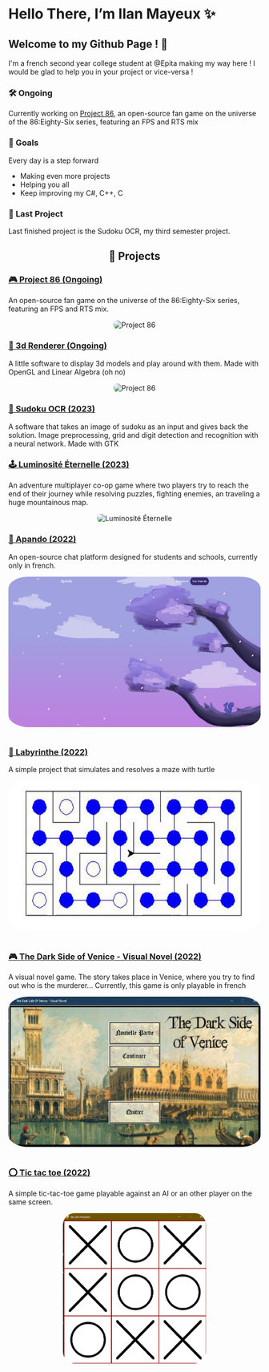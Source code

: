 # Hello There, I’m Ilan Mayeux ✨
## Welcome to my Github Page ! 🎉

I'm a french second year college student at @Epita making my way here ! I would be glad to help you in your project or vice-versa !

### 🛠 Ongoing 

Currently working on [Project 86](https://github.com/Taliayaya/Project-86), an open-source fan game on the universe of the 86:Eighty-Six series, featuring an FPS and RTS mix

### 🎯 Goals

Every day is a step forward

- Making even more projects
- Helping you all
- Keep improving my C#, C++, C

### 🎀 Last Project

Last finished project is the Sudoku OCR, my third semester project.

<h2 align="center">📂 Projects</h2>

### [🎮 Project 86 (Ongoing)](https://github.com/Taliayaya/Project-86)

An open-source fan game on the universe of the 86:Eighty-Six series, featuring an FPS and RTS mix.

<div align="center"><img src="https://github.com/Taliayaya/Taliayaya/assets/84530101/76e09d9e-1f07-406e-8611-badc345f23c1" alt="Project 86" align="center" height="350px" style="border-radius:8px"/></div>


### [🧊 3d Renderer (Ongoing)](https://github.com/Taliayaya/3d-renderer)

A little software to display 3d models and play around with them. Made with OpenGL and Linear Algebra (oh no)

<div align="center"><img src="https://github.com/Taliayaya/Taliayaya/assets/84530101/3e299854-9411-47e8-a37a-606a603e1f8e" alt="Project 86" align="center" height="400px" style="border-radius:8px"/></div>

### [🎲 Sudoku OCR (2023)](https://github.com/Taliayaya/S3Project)

A software that takes an image of sudoku as an input and gives back the solution. Image preprocessing, grid and digit detection and recognition with a neural network. Made with GTK

### [🕹 Luminosité Éternelle (2023)](https://github.com/Taliayaya/Luminosite-Eternelle-public)
An adventure multiplayer co-op game where two players try to reach the end of their journey while resolving puzzles, fighting enemies, an traveling a huge mountainous map.
<div align="center"><img src="https://user-images.githubusercontent.com/84530101/224564001-8ff606ed-e1bf-4f6e-a515-4dec3497833c.png" alt="Luminosité Éternelle" align="center" height="350px" style="border-radius:8px"/></div>

### [💬 Apando (2022)](https://github.com/Taliayaya/Apando)
An open-source chat platform designed for students and schools, currently only in french.
<div align="center"><img src="assets/apando.png" alt="apando" align="center" height="300px" style="border-radius:8%"/></div>

<br />

### [🧱 Labyrinthe (2022)](https://github.com/Taliayaya/Labyrinthe)
A simple project that simulates and resolves a maze with turtle

<div align="center"><img src="assets/labyrinthe.gif" alt="maze" align="center" height="300px" style="border-radius:8%"/></div>

<br />

###  [🎮 The Dark Side of Venice - Visual Novel (2022)](https://github.com/Taliayaya/Visual_Novel)
A visual novel game. The story takes place in Venice, where you try to find out who is the murderer... Currently, this game is only playable in french

<div align="center"><img src="assets/visual_novel.png" alt="visual novel" align="center" height="300px" style="border-radius:8%"/></div>
<br/> 

### [⭕ Tic tac toe (2022)](https://github.com/Taliayaya/nsi-morpion)
A simple tic-tac-toe game playable against an AI or an other player on the same screen.

<div align="center"><img src="assets/tic-tac-toe.png" alt="tic tac toe" align="center" height="300px" style="border-radius:8%"/></div>
